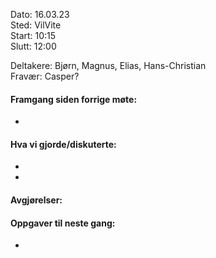 Dato: 16.03.23  
Sted: VilVite   
Start: 10:15   
Slutt: 12:00  

Deltakere: Bjørn, Magnus, Elias, Hans-Christian  
Fravær: Casper?

#### Framgang siden forrige møte:
    
-

#### Hva vi gjorde/diskuterte:
- 
- 

#### Avgjørelser: 

#### Oppgaver til neste gang:
- 
